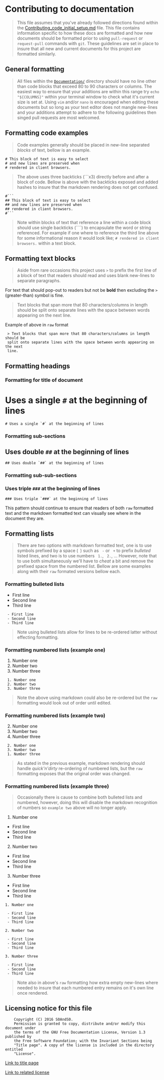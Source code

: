 # Contributing to documentation

 > This file assumes that you've already followed directions found within the
 [Contributing_code_initial_setup.md](Contributing_code_initial_setup.md) file.
 This file contains information specific to how these docs are formatted and how
 new documents should be formatted prior to using `pull-request` or `request-pull`
 commands with `git`. These guidelines are set in place to insure that all new
 and current documents for this project are formatted similarly.

## General formatting

 > All files within the [`Documentation/`](Documentation) directory should have
 no line other than code blocks that exceed 80 to 90 characters or columns. The
 easiest way to ensure that your additions are within this range try
 `echo "${COLUMNS}"` within your terminal window to check what it's current size
 is set at. Using `vim` and/or `nano` is encouraged when editing these documents
 but so long as your text editor does not mangle new-lines and your additions
 attempt to adhere to the following guidelines then singed pull requests are most
 welcomed.

## Formatting code examples

 > Code examples generally should be placed in new-line separated *blocks* of
 text, bellow is an example.

```
# This block of text is easy to select
# and new lines are preserved when
# rendered in client browsers.
```

 > The above uses three backticks (```x3) directly before and after a block of
 code. Bellow is above with the backticks exposed and added hashes to insure that
 the markdown rendering does not get confused.

```
#```
## This block of text is easy to select
## and new lines are preserved when
## rendered in client browsers.
#```
```

 > Note within blocks of text that reference a line within a code block should
 use single backticks (````) to encapsulate the word or string referenced. For
 example if one where to reference the third line above for some informational
 reason it would look like; `# rendered in client browsers.` within a text block.

## Formatting text blocks

 > Aside from rare occasions this project uses `>` to prefix the first line of
 a block of text that readers should read and uses blank new-lines to separate
 paragraphs.

For text that should pop-out to readers but not be **bold** then excluding the
 `>` (greater-than) symbol is fine.

 > Text blocks that span more that 80 characters/columns in length  should be
 split onto separate lines with the space between words appearing on the next
 line.

Example of above in `raw` format

```
 > Text blocks that span more that 80 characters/columns in length  should be
 split onto separate lines with the space between words appearing on the next
 line.
```

## Formatting headings

### Formatting for title of document

# Uses a single `#` at the beginning of lines

```
# Uses a single `#` at the beginning of lines
```

### Formatting sub-sections

## Uses double `##` at the beginning of lines

```
## Uses double `##` at the beginning of lines
```

### Formatting sub-sub-sections

### Uses triple `###` at the beginning of lines

```
### Uses triple `###` at the beginning of lines
```

This pattern should continue to ensure that readers of both `raw` formatted text
 and the markdown formatted text can visually see where in the document they are.

## Formatting lists

 > There are two options with markdown formatted text, one is to use symbols
 prefixed by a space (` `) such as ` -` or ` +` to prefix *bulleted* listed
 lines, and two is to use numbers ` 1.`, ` 2.`, ... However, note that to use
 both simultaneously we'll have to *cheat* a bit and remove the prefixed space
 from the numbered list. Bellow are some examples along with their `raw`
 formated versions bellow each.

### Formatting bulleted lists

 - First line
 - Second line
 - Third line

```
 - First line
 - Second line
 - Third line
```

 > Note using bulleted lists allow for lines to be re-ordered latter without
 effecting formatting.

### Formatting numbered lists (example one)

 1. Number one
 2. Number two
 3. Number three

```
 1. Number one
 2. Number two
 3. Number three
```

 > Note the above using markdown could also be re-ordered but the `raw`
 formatting would look out of order until edited.

### Formatting numbered lists (example two)

 2. Number one
 3. Number two
 1. Number three

```
 2. Number one
 3. Number two
 1. Number three
```

 > As stated in the previous example, markdown rendering should handle
 *quick'n'dirty* re-ordering of numbered lists, but the `raw` formatting exposes
 that the original order was changed.

### Formatting numbered lists (example three)

 > Occasionally there is cause to combine both bulleted lists and numbered,
 however, doing this will disable the markdown recognition of numbers so
 `example two` above will no longer apply.

1. Number one

 - First line
 - Second line
 - Third line

2. Number two

 - First line
 - Second line
 - Third line

3. Number three

 - First line
 - Second line
 - Third line

```
1. Number one

 - First line
 - Second line
 - Third line

2. Number two

 - First line
 - Second line
 - Third line

3. Number three

 - First line
 - Second line
 - Third line
```

 > Note also in above's `raw` formatting how extra empty new-lines where needed
 to insure that each numbered entry remains on it's own line once rendered.

## Licensing notice for this file

```
    Copyright (C) 2016 S0AndS0.
    Permission is granted to copy, distribute and/or modify this document under
    the terms of the GNU Free Documentation License, Version 1.3 published by
    the Free Software Foundation; with the Invariant Sections being
    "Title page". A copy of the license is included in the directory entitled
    "License".
```

[Link to title page](Contributing_Financially.md)

[Link to related license](../Licenses/GNU_FDLv1.3_Documentation.md)
